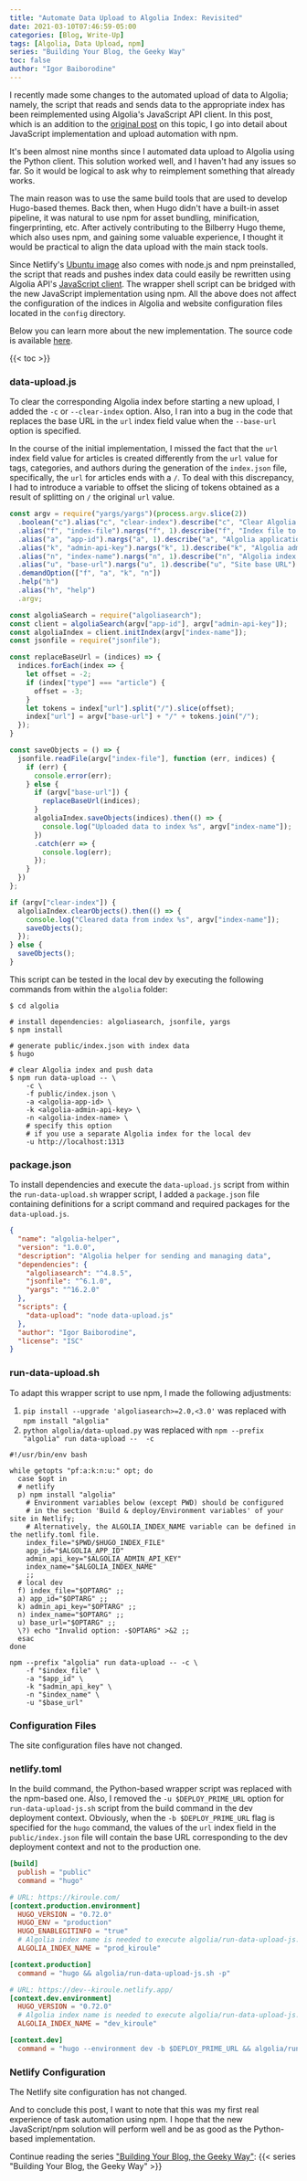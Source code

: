 ```yaml
---
title: "Automate Data Upload to Algolia Index: Revisited"
date: 2021-03-10T07:46:59-05:00
categories: [Blog, Write-Up]
tags: [Algolia, Data Upload, npm]
series: "Building Your Blog, the Geeky Way"
toc: false
author: "Igor Baiborodine"
---
```


I recently made some changes to the automated upload of data to Algolia; namely, the script that reads and sends data to the appropriate index has been reimplemented using Algolia's JavaScript API client. In this post, which is an addition to the [original post](/article/automate-data-upload-to-algolia-index/) on this topic, I go into detail about JavaScript implementation and upload automation with npm.

<!--more-->

It's been almost nine months since I automated data upload to Algolia using the Python client. This solution worked well, and I haven't had any issues so far. So it would be logical to ask why to reimplement something that already works.

The main reason was to use the same build tools that are used to develop Hugo-based themes. Back then, when Hugo didn't have a built-in asset pipeline, it was natural to use npm for asset bundling, minification, fingerprinting, etc. After actively contributing to the Bilberry Hugo theme, which also uses npm, and gaining some valuable experience, I thought it would be practical to align the data upload with the main stack tools.

Since Netlify's [Ubuntu image](https://github.com/netlify/build-image/blob/v3.7.0/Dockerfile) also comes with node.js and npm preinstalled, the script that reads and pushes index data could easily be rewritten using Algolia API's [JavaScript client](https://github.com/algolia/algoliasearch-client-javascript). The wrapper shell script can be bridged with the new JavaScript implementation using npm. All the above does not affect the configuration of the indices in Algolia and website configuration files located in the `config` directory.

Below you can learn more about the new implementation. The source code is available [here](https://github.com/igor-baiborodine/kiroule.com/tree/automate-index-upload-revisited).

{{< toc >}}

### data-upload.js

To clear the corresponding Algolia index before starting a new upload, I added the `-c` or `--clear-index` option.  Also, I ran into a bug in the code that replaces the base URL in the `url` index field value when the `--base-url` option is specified.

In the course of the initial implementation, I missed the fact that the `url` index field value for articles is created differently from the `url` value for tags, categories, and authors during the generation of the `index.json` file, specifically, the `url` for articles ends with a `/`. To deal with this discrepancy, I had to introduce a variable to offset the slicing of tokens obtained as a result of splitting on `/` the original `url` value.

```javascript
const argv = require("yargs/yargs")(process.argv.slice(2))
  .boolean("c").alias("c", "clear-index").describe("c", "Clear Algolia index before upload")
  .alias("f", "index-file").nargs("f", 1).describe("f", "Index file to upload to Algolia")
  .alias("a", "app-id").nargs("a", 1).describe("a", "Algolia application ID")
  .alias("k", "admin-api-key").nargs("k", 1).describe("k", "Algolia admin API key")
  .alias("n", "index-name").nargs("n", 1).describe("n", "Algolia index name")
  .alias("u", "base-url").nargs("u", 1).describe("u", "Site base URL")
  .demandOption(["f", "a", "k", "n"])
  .help("h")
  .alias("h", "help")
  .argv;

const algoliaSearch = require("algoliasearch");
const client = algoliaSearch(argv["app-id"], argv["admin-api-key"]);
const algoliaIndex = client.initIndex(argv["index-name"]);
const jsonfile = require("jsonfile");

const replaceBaseUrl = (indices) => {
  indices.forEach(index => {
    let offset = -2;
    if (index["type"] === "article") {
      offset = -3;
    }
    let tokens = index["url"].split("/").slice(offset);
    index["url"] = argv["base-url"] + "/" + tokens.join("/");
  });
}

const saveObjects = () => {
  jsonfile.readFile(argv["index-file"], function (err, indices) {
    if (err) {
      console.error(err);
    } else {
      if (argv["base-url"]) {
        replaceBaseUrl(indices);
      }
      algoliaIndex.saveObjects(indices).then(() => {
        console.log("Uploaded data to index %s", argv["index-name"]);
      })
      .catch(err => {
        console.log(err);
      });
    }
  })
};

if (argv["clear-index"]) {
  algoliaIndex.clearObjects().then(() => {
    console.log("Cleared data from index %s", argv["index-name"]);
    saveObjects();
  });
} else {
  saveObjects();
}
```

This script can be tested in the local dev by executing the following commands from within the `algolia` folder:

```shell
$ cd algolia

# install dependencies: algoliasearch, jsonfile, yargs
$ npm install

# generate public/index.json with index data
$ hugo

# clear Algolia index and push data
$ npm run data-upload -- \ 
    -c \
    -f public/index.json \
    -a <algolia-app-id> \
    -k <algolia-admin-api-key> \
    -n <algolia-index-name> \
    # specify this option 
    # if you use a separate Algolia index for the local dev
    -u http://localhost:1313 
```

### package.json

To install dependencies and execute the `data-upload.js` script from within the `run-data-upload.sh` wrapper script, I added a `package.json` file containing definitions for a script command and required packages for the `data-upload.js`.

```json
{
  "name": "algolia-helper",
  "version": "1.0.0",
  "description": "Algolia helper for sending and managing data",
  "dependencies": {
    "algoliasearch": "^4.8.5",
    "jsonfile": "^6.1.0",
    "yargs": "^16.2.0"
  },
  "scripts": {
    "data-upload": "node data-upload.js"
  },
  "author": "Igor Baiborodine",
  "license": "ISC"
}
```

### run-data-upload.sh

To adapt this wrapper script to use npm, I made the following adjustments: 
1. `pip install --upgrade 'algoliasearch>=2.0,<3.0'` was replaced with `npm install "algolia"` 
2. `python algolia/data-upload.py` was replaced with `npm --prefix "algolia" run data-upload --  -c` 

```shell
#!/usr/bin/env bash

while getopts "pf:a:k:n:u:" opt; do
  case $opt in
  # netlify
  p) npm install "algolia"
    # Environment variables below (except PWD) should be configured
    # in the section 'Build & deploy/Environment variables' of your site in Netlify;
    # Alternatively, the ALGOLIA_INDEX_NAME variable can be defined in the netlify.toml file.
    index_file="$PWD/$HUGO_INDEX_FILE"
    app_id="$ALGOLIA_APP_ID"
    admin_api_key="$ALGOLIA_ADMIN_API_KEY"
    index_name="$ALGOLIA_INDEX_NAME"
    ;;
  # local dev
  f) index_file="$OPTARG" ;;
  a) app_id="$OPTARG" ;;
  k) admin_api_key="$OPTARG" ;;
  n) index_name="$OPTARG" ;;
  u) base_url="$OPTARG" ;;
  \?) echo "Invalid option: -$OPTARG" >&2 ;;
  esac
done

npm --prefix "algolia" run data-upload -- -c \
    -f "$index_file" \
    -a "$app_id" \
    -k "$admin_api_key" \
    -n "$index_name" \
    -u "$base_url"
```

### Configuration Files

The site configuration files have not changed.

### netlify.toml

In the build command,  the Python-based wrapper script was replaced with the npm-based one. Also, I removed the `-u $DEPLOY_PRIME_URL` option for `run-data-upload-js.sh` script from the build command in the dev deployment context. Obviously, when the `-b $DEPLOY_PRIME_URL` flag is specified for the `hugo` command, the values of the `url` index field in the `public/index.json` file will contain the base URL corresponding to the dev deployment context and not to the production one.

```toml
[build]
  publish = "public"
  command = "hugo"

# URL: https://kiroule.com/
[context.production.environment]
  HUGO_VERSION = "0.72.0"
  HUGO_ENV = "production"
  HUGO_ENABLEGITINFO = "true"
  # Algolia index name is needed to execute algolia/run-data-upload-js.sh
  ALGOLIA_INDEX_NAME = "prod_kiroule"

[context.production]
  command = "hugo && algolia/run-data-upload-js.sh -p"

# URL: https://dev--kiroule.netlify.app/
[context.dev.environment]
  HUGO_VERSION = "0.72.0"
  # Algolia index name is needed to execute algolia/run-data-upload-js.sh
  ALGOLIA_INDEX_NAME = "dev_kiroule"

[context.dev]
  command = "hugo --environment dev -b $DEPLOY_PRIME_URL && algolia/run-data-upload-js.sh -p"
```

### Netlify Configuration

The Netlify site configuration has not changed.

And to conclude this post, I want to note that this was my first real experience of task automation using npm. I hope that the new JavaScript/npm solution will perform well and be as good as the Python-based implementation.

Continue reading the series ["Building Your Blog, the Geeky Way"](/series/building-your-blog-the-geeky-way/):
{{< series "Building Your Blog, the Geeky Way" >}}
